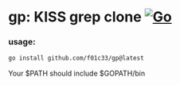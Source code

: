# gp: KISS grep clone [![Go](https://github.com/f01c33/gp/actions/workflows/go.yml/badge.svg)](https://github.com/f01c33/gp/actions/workflows/go.yml)

### usage:
```bash
go install github.com/f01c33/gp@latest
```

Your $PATH should include $GOPATH/bin
